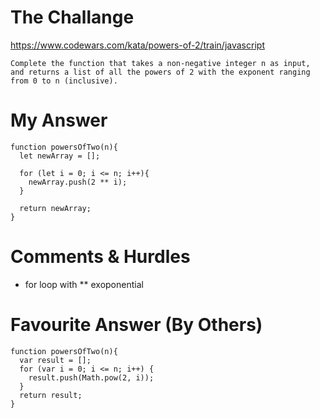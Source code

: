# The Challange

https://www.codewars.com/kata/powers-of-2/train/javascript
```
Complete the function that takes a non-negative integer n as input, and returns a list of all the powers of 2 with the exponent ranging from 0 to n (inclusive).
```

# My Answer

```
function powersOfTwo(n){
  let newArray = [];
  
  for (let i = 0; i <= n; i++){
    newArray.push(2 ** i);  
  }
  
  return newArray;
}
```

# Comments & Hurdles

* for loop with ** exoponential

# Favourite Answer (By Others)
```
function powersOfTwo(n){
  var result = [];
  for (var i = 0; i <= n; i++) {
    result.push(Math.pow(2, i));
  }
  return result;
}
```